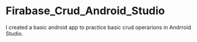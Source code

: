 # Firabase_Crud_Android_Studio
I created a basic android app to practice basic crud operarions in Andrroid Studio. 
